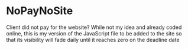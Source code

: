 # NoPayNoSite
Client did not pay for the website? While not my idea and already coded online, this is my version of the JavaScript file to be added to the site so that its visibility will fade daily until it reaches zero on the deadline date
